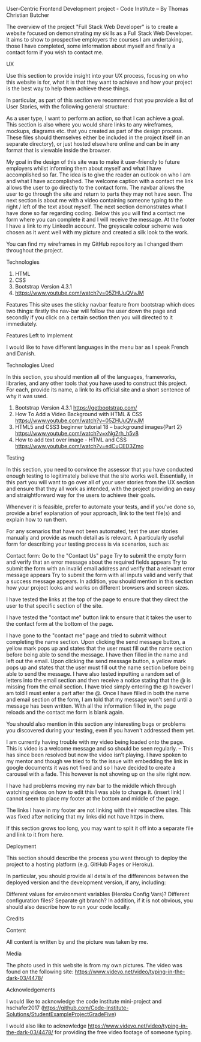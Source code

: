User-Centric Frontend Development project - Code Institute – By Thomas Christian Butcher

The overview of the project "Full Stack Web Developer" is to create a website focused on demonstrating my skills as a Full Stack Web Developer. It aims to show to prospective employers the courses I am undertaking, those I have completed, some information about myself and finally a contact form if you wish to contact me. 


UX

Use this section to provide insight into your UX process, focusing on who this website is for, what it is that they want to achieve and how your project is the best way to help them achieve these things.

In particular, as part of this section we recommend that you provide a list of User Stories, with the following general structure:

As a user type, I want to perform an action, so that I can achieve a goal.
This section is also where you would share links to any wireframes, mockups, diagrams etc. that you created as part of the design process. These files should themselves either be included in the project itself (in an separate directory), or just hosted elsewhere online and can be in any format that is viewable inside the browser.

My goal in the design of this site was to make it user-friendly to future employers whilst informing them about myself and what I have accomplished so far. The idea is to give the reader an outlook on who I am and what I have accomplished. The welcome caption with a contact me link allows the user to go directly to the contact form. The navbar allows the user to go through the site and return to parts they may not have seen. The next section is about me with a video containing someone typing to the right / left of the text about myself. The next section demonstrates what I have done so far regarding coding. Below this you will find a contact me form where you can complete it and I will receive the message. At the footer I have a link to my LinkedIn account. The greyscale colour scheme was chosen as it went well with my picture and created a silk look to the work. 

You can find my wireframes in my GitHub repository as I changed them throughout the project. 

Technologies
1.	HTML
2.	CSS
3.	Bootstrap Version 4.3.1
4.	https://www.youtube.com/watch?v=05ZHUuQVvJM

Features
This site uses the sticky navbar feature from bootstrap which does two things: firstly the nav-bar will follow the user down the page and secondly if you click on a certain section then you will directed to it immediately. 

Features Left to Implement

I would like to have different languages in the menu bar as I speak French and Danish. 

Technologies Used

In this section, you should mention all of the languages, frameworks, libraries, and any other tools that you have used to construct this project. For each, provide its name, a link to its official site and a short sentence of why it was used.
1.	Bootstrap Version 4.3.1 https://getbootstrap.com/
2.	How To Add a Video Background with HTML & CSS https://www.youtube.com/watch?v=05ZHUuQVvJM
3.	HTML5 and CSS3 beginner tutorial 18 – background images{Part 2} https://www.youtube.com/watch?v=xNg2rh_h5v8
4.	How to add text over image - HTML and CSS https://www.youtube.com/watch?v=edCuCED3Zmo

Testing

In this section, you need to convince the assessor that you have conducted enough testing to legitimately believe that the site works well. Essentially, in this part you will want to go over all of your user stories from the UX section and ensure that they all work as intended, with the project providing an easy and straightforward way for the users to achieve their goals.

Whenever it is feasible, prefer to automate your tests, and if you've done so, provide a brief explanation of your approach, link to the test file(s) and explain how to run them.

For any scenarios that have not been automated, test the user stories manually and provide as much detail as is relevant. A particularly useful form for describing your testing process is via scenarios, such as:

Contact form:
Go to the "Contact Us" page
Try to submit the empty form and verify that an error message about the required fields appears
Try to submit the form with an invalid email address and verify that a relevant error message appears
Try to submit the form with all inputs valid and verify that a success message appears.
In addition, you should mention in this section how your project looks and works on different browsers and screen sizes.

I have tested the links at the top of the page to ensure that they direct the user to that specific section of the site. 

I have tested the "contact me" button link to ensure that it takes the user to the contact form at the bottom of the page. 

I have gone to the "contact me" page and tried to submit without completing the name section. Upon clicking the send message button, a yellow mark pops up and states that the user must fill out the name section before being able to send the message. 
I have then filled in the name and left out the email. Upon clicking the send message button, a yellow mark pops up and states that the user must fill out the name section before being able to send the message. I have also tested inputting a random set of letters into the email section and then receive a notice stating that the @ is missing from the email section. I have tried simply entering the @ however I am told I must enter a part after the @. 
Once I have filled in both the name and email section of the form, I am told that my message won't send until a message has been written. 
With all the information filled in, the page reloads and the contact me form is blank again. 

You should also mention in this section any interesting bugs or problems you discovered during your testing, even if you haven't addressed them yet.

I am currently having trouble with my video being loaded onto the page. This is video is a welcome message and so should be seen regularly. – This has since been resolved but now the video isn’t playing. I have spoken to my mentor and though we tried to fix the issue with embedding the link in google documents it was not fixed and so I have decided to create a carousel with a fade. This however is not showing up on the site right now. 

I have had problems moving my nav bar to the middle which through watching videos on how to edit this I was able to change it. (insert link)
I cannot seem to place my footer at the bottom and middle of the page. 

The links I have in my footer are not linking with their respective sites. This was fixed after noticing that my links did not have https in them. 

If this section grows too long, you may want to split it off into a separate file and link to it from here.

Deployment

This section should describe the process you went through to deploy the project to a hosting platform (e.g. GitHub Pages or Heroku).

In particular, you should provide all details of the differences between the deployed version and the development version, if any, including:

Different values for environment variables (Heroku Config Vars)?
Different configuration files?
Separate git branch?
In addition, if it is not obvious, you should also describe how to run your code locally.

Credits

Content

All content is written by and the picture was taken by me. 

Media

The photo used in this website is from my own pictures. The video was found on the following site: https://www.videvo.net/video/typing-in-the-dark-03/4478/

Acknowledgements

I would like to acknowledge the code institute mini-project and 
hschafer2017 (https://github.com/Code-Institute-Solutions/StudentExampleProjectGradeFive)

I would also like to acknowledge https://www.videvo.net/video/typing-in-the-dark-03/4478/ for providing the free video footage of someone typing. 
